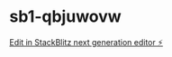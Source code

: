 # sb1-qbjuwovw

[Edit in StackBlitz next generation editor ⚡️](https://stackblitz.com/~/github.com/nicolasbrochard/sb1-qbjuwovw)
